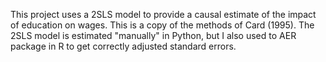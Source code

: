 This project uses a 2SLS model to provide a causal estimate of the impact of education on wages. This is a copy of the methods of Card (1995). The 2SLS model is estimated "manually" in Python, but I also used to AER package in R to get correctly adjusted standard errors.
